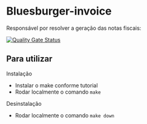 
# Bluesburger-invoice

Responsável por resolver a geração das notas fiscais:

[![Quality Gate Status](https://sonarcloud.io/api/project_badges/measure?project=bluesburger_bluesburguer-invoice&metric=alert_status)](https://sonarcloud.io/summary/new_code?id=bluesburger_bluesburguer-invoice)

## Para utilizar

Instalação
- Instalar o make conforme tutorial
- Rodar localmente o comando `make`

Desinstalação
- Rodar localmente o comando `make down`